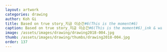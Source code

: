 ```yaml
---
layout: artwork 
categories: drawing 
author: Koh Gi 
title: Based on true story_지금 이순간#6(This is the moment#6) 
caption: Based on true story_지금 이순간#6(This is the moment#6)_ink & watercolor on paper_29.7x21㎝_2018 
image: /assets/images/drawing/drawing2018-004.jpg 
thumb: /assets/images/drawing/thumbs/drawing2018-004.jpg 
order: 137 
---
```

